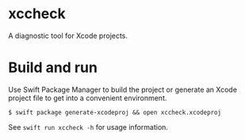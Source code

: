 # xccheck

A diagnostic tool for Xcode projects.

# Build and run

Use Swift Package Manager to build the project or generate an Xcode project file to get into a convenient environment.

```
$ swift package generate-xcodeproj && open xccheck.xcodeproj
```

See `swift run xccheck -h` for usage information.
